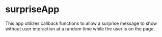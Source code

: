 # surpriseApp
This app utilizes callback functions to allow a surprise message to show without user interaction at a random time while the user is on the page.
